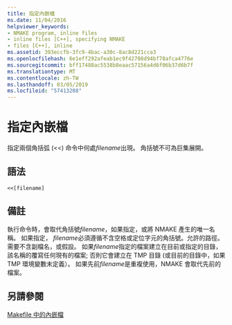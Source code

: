 ```yaml
---
title: 指定內嵌檔
ms.date: 11/04/2016
helpviewer_keywords:
- NMAKE program, inline files
- inline files [C++], specifying NMAKE
- files [C++], inline
ms.assetid: 393eccfb-3fc9-4bac-a30c-8ac8d221cca3
ms.openlocfilehash: 6e1eff292afeab1ec9f42708d94bf78afca4776e
ms.sourcegitcommit: bff17488ac5538b8eaac57156a4d6f06b37d6b7f
ms.translationtype: MT
ms.contentlocale: zh-TW
ms.lasthandoff: 03/05/2019
ms.locfileid: "57413208"
---
```

# <a name="specifying-an-inline-file"></a>指定內嵌檔

指定兩個角括弧 (<<) 命令中何處*filename*出現。 角括號不可為巨集展開。

## <a name="syntax"></a>語法

```
<<[filename]
```

## <a name="remarks"></a>備註

執行命令時，會取代角括號*filename*，如果指定，或將 NMAKE 產生的唯一名稱。 如果指定， *filename*必須遵循不含空格或定位字元的角括號。允許的路徑。 需要不含副檔名，或假設。 如果*filename*指定的檔案建立在目前或指定的目錄，該名稱的覆寫任何現有的檔案; 否則它會建立在 TMP 目錄 (或目前的目錄中，如果 TMP 環境變數未定義）。 如果先前*filename*是重複使用，NMAKE 會取代先前的檔案。

## <a name="see-also"></a>另請參閱

[Makefile 中的內嵌檔](../build/inline-files-in-a-makefile.md)

